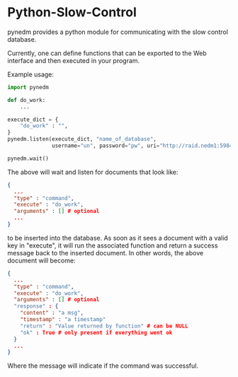 Python-Slow-Control
===================

pynedm provides a python module for communicating with the slow control
database.

Currently, one can define functions that can be exported to the Web interface
and then executed in your program.  

Example usage:

```python
import pynedm

def do_work:
    ...

execute_dict = {
    "do_work" : "",
}
pynedm.listen(execute_dict, "name_of_database", 
              username="un", password="pw", uri="http://raid.nedm1:5984")  

pynedm.wait()

```

The above will wait and listen for documents that look like: 

```json 
{
  ...
  "type" : "command",
  "execute" : "do_work",
  "arguments" : [] # optional
  ...
}
```
to be inserted into the database.  As soon as it sees a document with a
valid key in "execute", it will run the associated function and return a
success message back to the inserted document.  In other words, the above
document will become:

```json 
{
  ...
  "type" : "command",
  "execute" : "do_work",
  "arguments" : [] # optional
  "response" : {
    "content" : "a msg",
    "timestamp" : "a timestamp"
    "return" : "Value returned by function" # can be NULL
    "ok" : True # only present if everything went ok
  }
  ...
}
```

Where the message will indicate if the command was successful.


